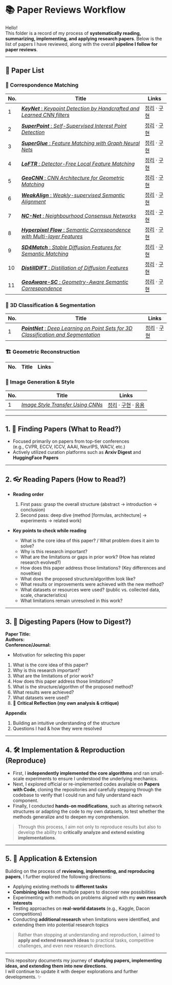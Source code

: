 # 📚 Paper Reviews Workflow

Hello!  
This folder is a record of my process of **systematically reading, summarizing, implementing, and applying research papers**. Below is the list of papers I have reviewed, along with the overall **pipeline I follow for paper reviews**.


---
## 📑 Paper List  


### 🔎 Correspondence Matching
| No. | Title | Links |
|-----|-------|-------|
| 1 | [***KeyNet*** : *Keypoint Detection by Handcrafted and Learned CNN filters*](./KeyNet/README.md) | [정리](./KeyNet/README.md) · [구현](./KeyNet/구현) |
| 2 | [***SuperPoint*** : *Self-Supervised Interest Point Detection*](./SuperPoint/README.md) | [정리](./SuperPoint/README.md) · [구현](./SuperPoint/구현) |
| 3 | [***SuperGlue*** : *Feature Matching with Graph Neural Nets*](./SuperGlue/README.md) | [정리](./SuperGlue/README.md) · [구현](./SuperGlue/구현) |
| 4 | [***LoFTR*** : *Detector-Free Local Feature Matching*](./LoFTR/README.md) | [정리](./LoFTR/README.md) · [구현](./LoFTR/구현) |
| 5 | [***GeoCNN*** : *CNN Architecture for Geometric Matching*](./GeoCNN/README.md) | [정리](./GeoCNN/README.md) · [구현](./GeoCNN/구현) |
| 6 | [***WeakAlign*** : *Weakly-supervised Semantic Alignment*](./Weakalign/README.md) | [정리](./Weakalign/README.md) · [구현](./Weakalign/구현) |
| 7 | [***NC-Net*** : *Neighbourhood Consensus Networks*](./NCnet/README.md) | [정리](./NCnet/README.md) · [구현](./NCnet/구현) |
| 8 | [***Hyperpixel Flow*** : *Semantic Correspondence with Multi-layer Features*](./HyperpixelFlow/README.md) | [정리](./HyperpixelFlow/README.md) · [구현](./HyperpixelFlow/구현) |
| 9 | [***SD4Match*** : *Stable Diffusion Features for Semantic Matching*](./SD4Match/README.md) | [정리](./SD4Match/README.md) · [구현](./SD4Match/구현) |
| 10 | [***DistillDIFT*** : *Distillation of Diffusion Features*](./DistillDIFT/README.md) | [정리](./DistillDIFT/README.md) · [구현](./DistillDIFT/구현) |
| 11 | [***GeoAware-SC*** : *Geometry-Aware Semantic Correspondence*](./GeoAware-SC/README.md) | [정리](./GeoAware-SC/README.md) · [구현](./GeoAware-SC/구현) |



### 🧩 3D Classification & Segmentation
| No. | Title | Links |
|-----|-------|-------|
| 1 | [***PointNet*** : *Deep Learning on Point Sets for 3D Classification and Segmentation*](./PointNet/README.md) | [정리](./PointNet/README.md) · [구현](./PointNet/구현) |



### 🏗 Geometric Reconstruction
| No. | Title | Links |
|-----|-------|-------|



### 🎨 Image Generation & Style
| No. | Title | Links |
|-----|-------|-------|
| 1 | [*Image Style Transfer Using CNNs*](./ImageStyleTransfer_CNN/README.md) | [정리](./ImageStyleTransfer_CNN/README.md) · [구현](./ImageStyleTransfer_CNN/구현) · [응용](./ImageStyleTransfer_CNN/응용) |

---

## 1. 📖 Finding Papers (What to Read?)

- Focused primarily on papers from top-tier conferences  
  (e.g., CVPR, ECCV, ICCV, AAAI, NeurIPS, WACV, etc.)  
- Actively utilized curation platforms such as **Arxiv Digest** and **HuggingFace Papers**

---

## 2. 👓 Reading Papers (How to Read?)

- **Reading order**  
  1. First pass: grasp the overall structure (abstract → introduction → conclusion)  
  2. Second pass: deep dive (method [formulas, architecture] → experiments → related work)  

- **Key points to check while reading**  
  - What is the core idea of this paper? / What problem does it aim to solve?  
  - Why is this research important?  
  - What are the limitations or gaps in prior work? (How has related research evolved?)  
  - How does this paper address those limitations? (Key differences and novelties)  
  - What does the proposed structure/algorithm look like?  
  - What results or improvements were achieved with the new method?  
  - What datasets or resources were used? (public vs. collected data, scale, characteristics)  
  - What limitations remain unresolved in this work?

---

## 3. 📝 Digesting Papers (How to Digest?)

**Paper Title:**  
**Authors:**  
**Conference/Journal:**  

- Motivation for selecting this paper

1. What is the core idea of this paper?  
2. Why is this research important?  
3. What are the limitations of prior work?  
4. How does this paper address those limitations?  
5. What is the structure/algorithm of the proposed method?  
6. What results were achieved?  
7. What datasets were used?  
8. 🔎 **Critical Reflection (my own analysis & critique)**  


**Appendix**  
1. Building an intuitive understanding of the structure  
2. Questions I had & how they were resolved  


---

## 4. 🛠 Implementation & Reproduction (Reproduce)

- First, I **independently implemented the core algorithms** and ran small-scale experiments to ensure I understood the underlying mechanics.  
- Next, I explored official or re-implemented codes available on **Papers with Code**, cloning the repositories and carefully stepping through the codebase to verify that I could run and fully understand each component.  
- Finally, I conducted **hands-on modifications**, such as altering network structures or adapting the code to my own datasets, to test whether the methods generalize and to deepen my comprehension.  

> Through this process, I aim not only to reproduce results but also to develop the ability to **critically analyze and extend existing implementations**.


---

## 5. 🚀 Application & Extension

Building on the process of **reviewing, implementing, and reproducing papers**, I further explored the following directions:

- Applying existing methods to **different tasks**  
- **Combining ideas** from multiple papers to discover new possibilities  
- Experimenting with methods on problems aligned with my **own research interests**  
- Testing approaches on **real-world datasets** (e.g., Kaggle, Dacon competitions)  
- Conducting **additional research** when limitations were identified, and extending them into potential research topics  

> Rather than stopping at understanding and reproduction, I aimed to **apply and extend research ideas** to practical tasks, competitive challenges, and even new research directions.


---

This repository documents my journey of **studying papers, implementing ideas, and extending them into new directions**.  
I will continue to update it with deeper explorations and further developments. ✨
